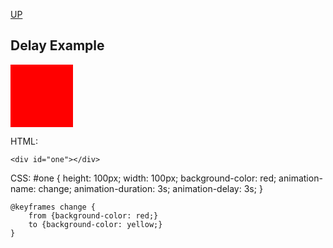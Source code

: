[UP](../index.md)

## Delay Example
<style>
#one {
	height: 100px;
	width: 100px;
	background-color: red;
	animation-name: change;
	animation-duration: 3s;
	animation-delay: 3s;
}

@keyframes change {
	from {background-color: red;}
	to {background-color: yellow;}
}
</style>
<div id="one"></div>  

HTML:  

	<div id="one"></div>

CSS:
	#one {
		height: 100px;
		width: 100px;
		background-color: red;
		animation-name: change;
		animation-duration: 3s;
		animation-delay: 3s;
	}

	@keyframes change {
		from {background-color: red;}
		to {background-color: yellow;}
	}